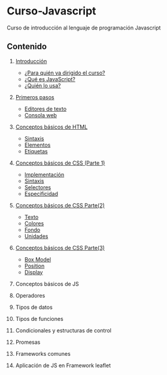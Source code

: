 # Curso-Javascript  
Curso de introducción al lenguaje de programación Javascript  

## Contenido  
1. [Introducción](01-Introduccion.md)
    - [¿Para quién va dirigido el curso?](01-Introduccion.md#para-quién-va-dirigido-este-curso)
    - [¿Qué es JavaScript?](01-Introduccion.md#qué-es-javascript)
    - [¿Quién lo usa?](01-Introduccion.md#dónde-podemos-encontrar-el-lenguaje-javascript)


2. [Primeros pasos](02-Primeros%20pasos.md)
    - [Editores de texto](02-Primeros%20pasos.md#editores-de-texto)
    - [Consola web](02-Primeros%20pasos.md#la-consola-web)

3. [Conceptos básicos de HTML](03-Conceptos-básicos-de-HTML.md)
    - [Sintaxis](03-Conceptos-básicos-de-HTML.md#sintaxis)
    - [Elementos](03-Conceptos-básicos-de-HTML.md#elementos)
    - [Etiquetas](03-Conceptos-básicos-de-HTML.md#etiquetas)

4. [Conceptos básicos de CSS (Parte 1)](04-Conceptos-básicos-de-CSS-P1.md)
    - [Implementación](04-Conceptos-básicos-de-CSS-P1.md#implementación)
    - [Sintaxis](04-Conceptos-básicos-de-CSS-P1.md#sintaxis)
    - [Selectores](04-Conceptos-básicos-de-CSS-P1.md#selectores)
    - [Especificidad](04-Conceptos-básicos-de-CSS-P1.md#especificidad)

5. [Conceptos básicos de CSS Parte(2)](05-Conceptos-básicos-de-CSS-P2.md)
    - [Texto](05-Conceptos-básicos-de-CSS-P2.md#texto)
    - [Colores](05-Conceptos-básicos-de-CSS-P2.md#colores)
    - [Fondo](05-Conceptos-básicos-de-CSS-P2.md#fondo)
    - [Unidades](05-Conceptos-básicos-de-CSS-P2.md#unidades)

6. [Conceptos básicos de CSS Parte(3)](06-Conceptos-básicos-de-CSS-P3.md)
    - [Box Model](06-Conceptos-básicos-de-CSS-P3.md#modelo-de-caja)
    - [Position](06-Conceptos-básicos-de-CSS-P3.md#posición)
    - [Display](06-Conceptos-básicos-de-CSS-P3.md#display)

7. Conceptos básicos de JS  

8. Operadores    

9. Tipos de datos      

10. Tipos de funciones  

11. Condicionales y estructuras de control  

12. Promesas

13. Frameworks comunes  

14. Aplicación de JS en Framework leaflet    
